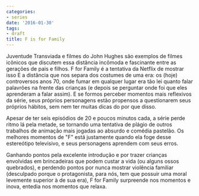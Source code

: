 ```yaml
---
categories:
- series
date: '2016-01-30'
tags:
- draft
title: F is for Family
---
```


Juventude Transviada e filmes do John Hughes são exemplos de filmes icônicos que discutem essa distância incômoda e fascinante entre as gerações de pais e filhos. F for Family é a tentativa da Netflix de mostrar isso E a distância que nos separa dos costumes de uma era: os (hoje) controversos anos 70, onde fumar em qualquer lugar era tão lei quanto falar palavrões na frente das crianças (e depois se perguntar onde foi que eles aprenderam a falar assim). E se formos perceber momentos mais reflexivos da série, seus próprios personagens estão propensos a questionarem seus próprios hábitos, sem nem ter muitas dicas do por que disso.

Apesar de ter seis episódios de 20 e poucos minutos cada, a série perde ritmo lá pela metade, se tornando uma tentativa de plágio de outros trabalhos de animação mais jogadas ao absurdo e comédia pastelão. Os melhores momentos de "F" está justamente quando ela foge desse estereótipo televisivo, e seus personagens aprendem com seus erros.

Ganhando pontos pela excelente introdução e por trazer crianças envolvidas em brincadeiras que podem custar a vida (ou alguns ossos quebrados), e perdendo pontos por nunca mostrar violência familiar (desculpado porque o protagonista, para nós, tem que possuir uma moral levemente superior à de sua era), F for Family surpreende nos momentos e inova, entedia nos momentos que relaxa.